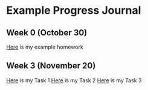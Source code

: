 # Example Progress Journal

## Week 0 (October 30)

[Here](files/Homework0_interesting_R_examples.html) is my example homework

## Week 3 (November 20)

[Here](files/IE582_HW1_Q1.html) is my Task 1
[Here](files/IE582_HW1_Q2.html) is my Task 2
[Here](files/IE582_HW1_Q3.html) is my Task 3
